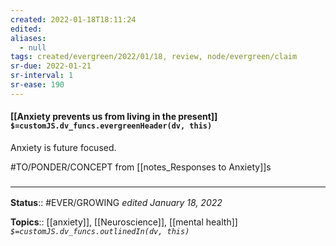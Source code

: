 ```yaml
---
created: 2022-01-18T18:11:24 
edited: 
aliases:
  - null
tags: created/evergreen/2022/01/18, review, node/evergreen/claim
sr-due: 2022-01-21
sr-interval: 1
sr-ease: 190
---
```


#### [[Anxiety prevents us from living in the present]] `$=customJS.dv_funcs.evergreenHeader(dv, this)`

Anxiety is future focused.

 #TO/PONDER/CONCEPT from [[notes_Responses to Anxiety]]s

### <hr class="footnote"/>

**Status**:: #EVER/GROWING
*edited January 18, 2022*

**Topics**:: [[anxiety]], [[Neuroscience]], [[mental health]]
*`$=customJS.dv_funcs.outlinedIn(dv, this)`*


